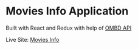 # Movies Info Application

Built with React and Redux with help of [OMBD API](http://www.omdbapi.com/)

Live Site: [Movies Info](https://reduxmovieseriesinfo.netlify.app/)
